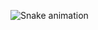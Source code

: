 ![Snake animation](https://github.com/Zerogron/Zerogron/blob/output/github-contribution-grid-snake.svg)
